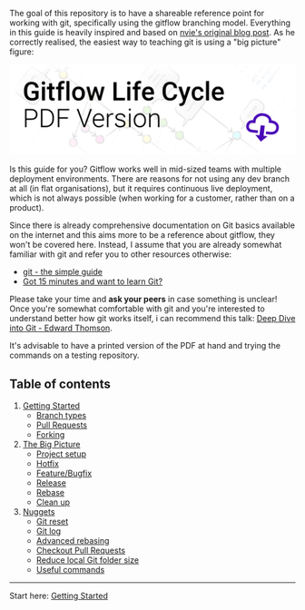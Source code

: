 The goal of this repository is to have a shareable reference point for working with git, specifically using the gitflow branching model. Everything in this guide is heavily inspired and based on [nvie's original blog post](http://nvie.com/posts/a-successful-git-branching-model/). As he correctly realised, the easiest way to teaching git is using a "big picture" figure:

<a href="https://github.com/eschmar/gitflow/blob/master/gitflow.pdf">
    <img width="580" src="https://github.com/eschmar/gitflow/raw/master/img/pdf-link.png" alt="Gitflow Life Cycle PDF Version">
</a>

Is this guide for you? Gitflow works well in mid-sized teams with multiple deployment environments. There are reasons for not using any dev branch at all (in flat organisations), but it requires continuous live deployment, which is not always possible (when working for a customer, rather than on a product).

Since there is already comprehensive documentation on Git basics available on the internet and this aims more to be a reference about gitflow, they won't be covered here. Instead, I assume that you are already somewhat familiar with git and refer you to other resources otherwise:

* [git - the simple guide](http://rogerdudler.github.io/git-guide/)
* [Got 15 minutes and want to learn Git?](https://try.github.io)

Please take your time and **ask your peers** in case something is unclear! Once you're somewhat comfortable with git and you're interested to understand better how git works itself, i can recommend this talk: [Deep Dive into Git - Edward Thomson](https://www.youtube.com/watch?v=fBP18-taaNw).

It's advisable to have a printed version of the PDF at hand and trying the commands on a testing repository.

## Table of contents
1. [Getting Started](1-getting-started/)
    * [Branch types](1-getting-started/#branch-types)
    * [Pull Requests](1-getting-started/#pull-requests)
    * [Forking](1-getting-started/#forking)
2. [The Big Picture](2-big-picture/)
    * [Project setup](2-big-picture/#project-setup)
    * [Hotfix](2-big-picture/#hotfix)
    * [Feature/Bugfix](2-big-picture/#featurebugfix)
    * [Release](2-big-picture/#release)
    * [Rebase](2-big-picture/#rebase)
    * [Clean up](2-big-picture/#clean-up)
3. [Nuggets](3-nuggets/)
    * [Git reset](3-nuggets/git-reset.md)
    * [Git log](3-nuggets/git-log.md)
    * [Advanced rebasing](3-nuggets/advanced-rebasing.md)
    * [Checkout Pull Requests](3-nuggets/checkout-pull-request.md)
    * [Reduce local Git folder size](3-nuggets/git-gc.md)
    * [Useful commands](3-nuggets/useful-commands.md)

---

Start here: [Getting Started](1-getting-started/)